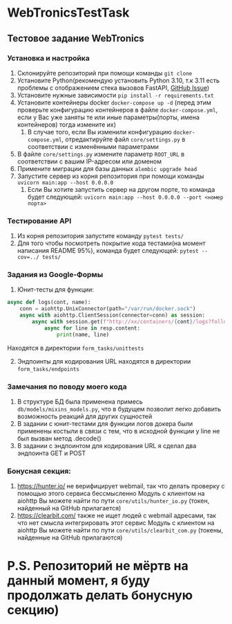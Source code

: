# WebTronicsTestTask

## Тестовое задание WebTronics

### Установка и настройка

1. Склонируйте репозиторий при помощи команды `git clone`
2. Установите Python(рекомендую установить Python 3.10,
   т.к 3.11 есть проблемы с отображением стека вызовов FastAPI,
   [GitHub Issue](https://github.com/tiangolo/fastapi/issues/5740))
3. Установите нужные зависимости `pip install -r requirements.txt`
4. Установите контейнеры docker `docker-compose up -d`
   (перед этим проверьте конфигурацию контейнеров в файле `docker-compose.yml`,
   если у Вас уже заняты те или иные параметры(порты, имена контейнеров) тогда измените их)
    1. В случае того, если Вы изменили конфигурацию `docker-compose.yml`, отредактируйте
       файл `core/settings.py` в соответствии с изменёнными параметрами
5. В файле `core/settings.py` измените параметр `ROOT_URL` в соответствии с вашим IP-адресом или доменом
6. Примените миграции для базы данных `alembic upgrade head`
7. Запустите сервер из корня репозитория при помощи команды `uvicorn main:app --host 0.0.0.0`
    1. Если Вы хотите запустить сервер на другом порте, то команда будет следующей:
       `uvicorn main:app --host 0.0.0.0 --port <номер порта>`

### Тестирование API

1. Из корня репозитория запустите команду `pytest tests/`
2. Для того чтобы посмотреть покрытие кода тестами(на момент написания README 95%), команда будет следующей:
   `pytest --cov=../ tests/`

### Задания из Google-Формы

1. Юнит-тесты для функции:

```python
async def logs(cont, name):
    conn = aiohttp.UnixConnector(path="/var/run/docker.sock")
    async with aiohttp.ClientSession(connector=conn) as session:
        async with session.get(f"http://xx/containers/{cont}/logs?follow=1&stdout=1") as resp:
            async for line in resp.content:
                print(name, line)
```

Находятся в директории `form_tasks/unittests`

2. Эндпоинты для кодирования URL находятся в директории `form_tasks/endpoints`

### Замечания по поводу моего кода

1. В структуре БД была применена примесь `db/models/mixins_models.py`, что в будущем позволит легко добавить возможность
   реакций для других сущностей
2. В задании с юнит-тестами для функции логов докера были применены костыли в связи с тем,
   что в исходной функции у line не был вызван метод .decode()
3. В задании с эндпоинтом для кодирования URL я сделал два эндпоинта GET и POST


### Бонусная секция:
1. https://hunter.io/ не верифицирует webmail, так что делать проверку с помощью этого сервиса бессмысленно
Модуль с клиентом на aiohttp Вы можете найти по пути `core/utils/hunter_io.py` (токен, найденный на GitHub прилагается)
2. https://clearbit.com/ также не ищет людей с webmail адресами, так что нет смысла интегрировать этот сервис
Модуль с клиентом на aiohttp Вы можете найти по пути `core/utils/clearbit_com.py` (токены, найденные на GitHub прилагаются)
# P.S. Репозиторий не мёртв на данный момент, я буду продолжать делать бонусную секцию)
